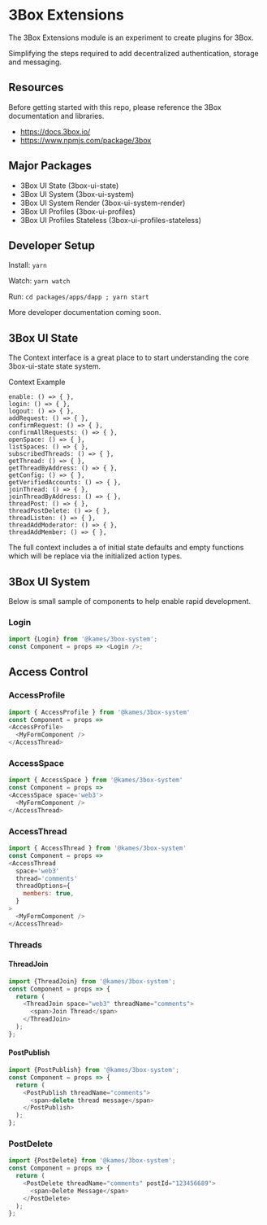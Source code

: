 # 3Box Extensions

The 3Box Extensions module is an experiment to create plugins for 3Box.

Simplifying the steps required to add decentralized authentication, storage and messaging.

## Resources

Before getting started with this repo, please reference the 3Box documentation and libraries.

- https://docs.3box.io/
- https://www.npmjs.com/package/3box

## Major Packages

- 3Box UI State (3box-ui-state)
- 3Box UI System (3box-ui-system)
- 3Box UI System Render (3box-ui-system-render)
- 3Box UI Profiles (3box-ui-profiles)
- 3Box UI Profiles Stateless (3box-ui-profiles-stateless)

## Developer Setup

Install: `yarn`

Watch: `yarn watch`

Run: `cd packages/apps/dapp ; yarn start`

More developer documentation coming soon.

## 3Box UI State

The Context interface is a great place to to start understanding the core 3box-ui-state state system.

Context Example

```
enable: () => { },
login: () => { },
logout: () => { },
addRequest: () => { },
confirmRequest: () => { },
confirmAllRequests: () => { },
openSpace: () => { },
listSpaces: () => { },
subscribedThreads: () => { },
getThread: () => { },
getThreadByAddress: () => { },
getConfig: () => { },
getVerifiedAccounts: () => { },
joinThread: () => { },
joinThreadByAddress: () => { },
threadPost: () => { },
threadPostDelete: () => { },
threadListen: () => { },
threadAddModerator: () => { },
threadAddMember: () => { },
```

The full context includes a of initial state defaults and empty functions which will be replace via the initialized action types.

## 3Box UI System

Below is small sample of components to help enable rapid development.

### Login

```js
import {Login} from '@kames/3box-system';
const Component = props => <Login />;
```

## Access Control

### AccessProfile

```js
import { AccessProfile } from '@kames/3box-system'
const Component = props =>
<AccessProfile>
  <MyFormComponent />
</AccessThread>
```

### AccessSpace

```js
import { AccessSpace } from '@kames/3box-system'
const Component = props =>
<AccessSpace space='web3'>
  <MyFormComponent />
</AccessThread>
```

### AccessThread

```js
import { AccessThread } from '@kames/3box-system'
const Component = props =>
<AccessThread
  space='web3'
  thread='comments'
  threadOptions={
    members: true,
  }
>
  <MyFormComponent />
</AccessThread>
```

### Threads

#### ThreadJoin

```js
import {ThreadJoin} from '@kames/3box-system';
const Component = props => {
  return (
    <ThreadJoin space="web3" threadName="comments">
      <span>Join Thread</span>
    </ThreadJoin>
  );
};
```

#### PostPublish

```js
import {PostPublish} from '@kames/3box-system';
const Component = props => {
  return (
    <PostPublish threadName="comments">
      <span>delete thread message</span>
    </PostPublish>
  );
};
```

### PostDelete

```js
import {PostDelete} from '@kames/3box-system';
const Component = props => {
  return (
    <PostDelete threadName="comments" postId="123456689">
      <span>Delete Message</span>
    </PostDelete>
  );
};
```
